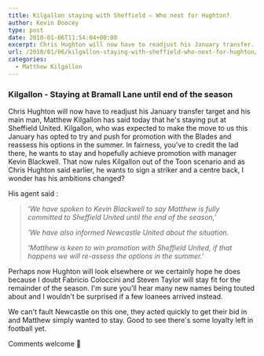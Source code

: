 ```yaml
---
title: Kilgallon staying with Sheffield – Who next for Hughton?
author: Kevin Doocey
type: post
date: 2010-01-06T11:54:04+00:00
excerpt: Chris Hughton will now have to readjust his January transfer..
url: /2010/01/06/kilgallon-staying-with-sheffield-who-next-for-hughton/
categories:
  - Matthew Kilgallon
---
```


### Kilgallon - Staying at Bramall Lane until end of the season

Chris Hughton will now have to readjust his January transfer target and his main man, Matthew Kilgallon has said today that he's staying put at Sheffield United. Kilgallon, who was expected to make the move to us this January has opted to try and push for promotion with the Blades and reassess his options in the summer. In fairness, you've to credit the lad there, he wants to stay and hopefully achieve promotion with manager Kevin Blackwell. That now rules Kilgallon out of the Toon scenario and as Chris Hughton said earlier, he wants to sign a striker and a centre back, I wonder has his ambitions changed?

His agent said :

> _'We have spoken to Kevin Blackwell to say Matthew is fully committed to Sheffield United until the end of the season,'_
>
> _'We have also informed Newcastle United about the situation._
>
> _'Matthew is keen to win promotion with Sheffield United, if that happens we will re-assess the options in the summer.'_

Perhaps now Hughton will look elsewhere or we certainly hope he does because I doubt Fabricio Coloccini and Steven Taylor will stay fit for the remainder of the season. I'm sure you'll hear many new names being touted about and I wouldn't be surprised if a few loanees arrived instead.

We can't fault Newcastle on this one, they acted quickly to get their bid in and Matthew simply wanted to stay. Good to see there's some loyalty left in football yet.

Comments welcome 🙂
